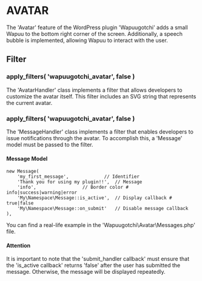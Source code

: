 # AVATAR #

The 'Avatar' feature of the WordPress plugin 'Wapuugotchi' adds a small Wapuu to the bottom right corner of the screen.
Additionally, a speech bubble is implemented, allowing Wapuu to interact with the user.

## Filter ##

### apply_filters( 'wapuugotchi_avatar', false ) ###

The 'AvatarHandler' class implements a filter that allows developers to customize the avatar itself. This filter
includes an SVG string that represents the current avatar.

### apply_filters( 'wapuugotchi_avatar', false ) ###

The 'MessageHandler' class implements a filter that enables developers to issue notifications through the avatar. To
accomplish this, a 'Message' model must be passed to the filter.

#### Message Model ####

	new Message(
		'my_first_message',  			// Identifier
		'Thank you for using my plugin!!', 	// Message
		'info', 				// Border color # info|success|warning|error
		'My\Namespace\Message::is_active', 	// Display callback # true|false
		'My\Namespace\Message::on_submit' 	// Disable message callback
	),

You can find a real-life example in the 'Wapuugotchi\Avatar\Messages.php' file.

#### Attention ####

It is important to note that the 'submit_handler callback' must ensure that the 'is_active callback' returns 'false'
after the user has submitted the message. Otherwise, the message will be displayed repeatedly.
